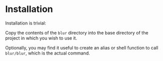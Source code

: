 Installation
============

Installation is trivial:

Copy the contents of the `blur` directory into the base directory of
the project in which you wish to use it.

Optionally, you may find it useful to create an alias or shell function
to call `blur/blur`, which is the actual command.
